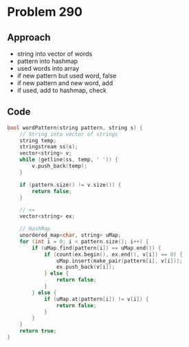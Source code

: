 # Problem 290

## Approach

- string into vector of words
- pattern into hashmap
- used words into array
- if new pattern but used word, false
- if new pattern and new word, add
- if used, add to hashmap, check

## Code

```cpp
bool wordPattern(string pattern, string s) {
    // String into vector of strings
    string temp;
    stringstream ss(s);
    vector<string> v;
    while (getline(ss, temp, ' ')) {
        v.push_back(temp);
    }

    if (pattern.size() != v.size()) {
        return false;
    }

    // <=
    vector<string> ex;

    // HashMap
    unordered_map<char, string> uMap;
    for (int i = 0; i < pattern.size(); i++) {
        if (uMap.find(pattern[i]) == uMap.end()) {
            if (count(ex.begin(), ex.end(), v[i]) == 0) {
                uMap.insert(make_pair(pattern[i], v[i]));
                ex.push_back(v[i]);
            } else {
                return false;
            }
        } else {
            if (uMap.at(pattern[i]) != v[i]) {
                return false;
            }
        }
    }
    return true;
}
```
